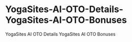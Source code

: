 # YogaSites-AI-OTO-Details-YogaSites-AI-OTO-Bonuses
YogaSites AI OTO Details YogaSites AI OTO Bonuses
